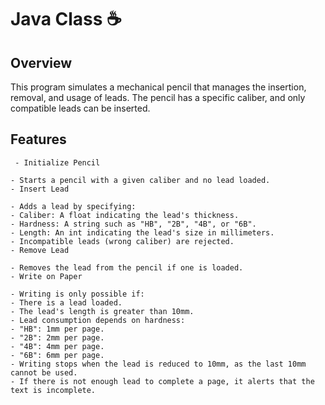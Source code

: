 # Java Class ☕

## Overview
This program simulates a mechanical pencil that manages the insertion, removal, and usage of leads. The pencil has a specific caliber, and only compatible leads can be inserted.

## Features
     - Initialize Pencil

    - Starts a pencil with a given caliber and no lead loaded.
    - Insert Lead

    - Adds a lead by specifying:
    - Caliber: A float indicating the lead's thickness.
    - Hardness: A string such as "HB", "2B", "4B", or "6B".
    - Length: An int indicating the lead's size in millimeters.
    - Incompatible leads (wrong caliber) are rejected.
    - Remove Lead

    - Removes the lead from the pencil if one is loaded.
    - Write on Paper

    - Writing is only possible if:
    - There is a lead loaded.
    - The lead's length is greater than 10mm.
    - Lead consumption depends on hardness:
    - "HB": 1mm per page.
    - "2B": 2mm per page.
    - "4B": 4mm per page.
    - "6B": 6mm per page.
    - Writing stops when the lead is reduced to 10mm, as the last 10mm cannot be used.
    - If there is not enough lead to complete a page, it alerts that the text is incomplete.